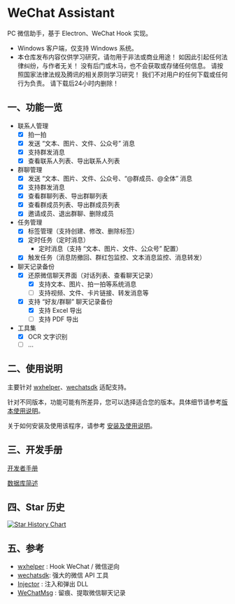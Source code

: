 # WeChat Assistant

PC 微信助手，基于 Electron、WeChat Hook 实现。

* Windows 客户端，仅支持 Windows 系统。
* 本仓库发布内容仅供学习研究，请勿用于非法或商业用途！ 如因此引起任何法律纠纷，与作者无关！ 没有后门或木马，也不会获取或存储任何信息。 请按照国家法律法规及腾讯的相关原则学习研究！ 我们不对用户的任何下载或任何行为负责。 请下载后24小时内删除！

## 一、功能一览

- 联系人管理
  * [x] 拍一拍
  *	[x] 发送 “文本、图片、文件、公众号” 消息
  * [x] 支持群发消息
  *	[x] 查看联系人列表、导出联系人列表
- 群聊管理
  *	[x] 发送 “文本、图片、文件、公众号、“@群成员、@全体” 消息
  * [x] 支持群发消息
  *	[x] 查看群聊列表、导出群聊列表
  *	[x] 查看群成员列表、导出群成员列表
  * [x] 邀请成员、退出群聊、删除成员
- 任务管理
  * [x] 标签管理（支持创建、修改、删除标签）
  * [x] 定时任务（定时消息）
    * 定时消息（支持 “文本、图片、文件、公众号” 配置）
  * [x] 触发任务（消息防撤回、群红包监控、文本消息监控、消息转发）
- 聊天记录备份
  * [x] 还原微信聊天界面（对话列表、查看聊天记录）
    * [x] 支持文本、图片、拍一拍等系统消息
    * [ ] 支持视频、文件、卡片链接、转发消息等
  * [x] 支持 “好友/群聊” 聊天记录备份
    * [x] 支持 Excel 导出
    * [ ] 支持 PDF 导出
- 工具集
  * [x] OCR 文字识别
  * [ ] ...

## 二、使用说明

主要针对 [wxhelper](https://github.com/ttttupup/wxhelper)、[wechatsdk](https://github.com/WeChatAPIs/wechatAPI) 适配支持。

针对不同版本，功能可能有所差异，您可以选择适合您的版本。具体细节请参考[版本使用说明](docs/supported-versions.md)。

关于如何安装及使用该程序，请参考 [安装及使用说明](docs/getting-started.md)。

## 三、开发手册

[开发者手册](docs/developer.md)

[数据库简述](docs/database.md)

## 四、Star 历史

[![Star History Chart](https://api.star-history.com/svg?repos=yzqzy/wechat-assistant&type=Date)](https://star-history.com/#yzqzy/wechat-assistant&Date)

## 五、参考

* [wxhelper](https://github.com/ttttupup/wxhelper) : Hook WeChat / 微信逆向
* [wechatsdk](https://github.com/WeChatAPIs/wechatAPI): 强大的微信 API 工具
* [Injector](https://github.com/nefarius/Injector) : 注入和弹出 DLL
* [WeChatMsg](https://github.com/LC044/WeChatMsg) : 留痕、提取微信聊天记录

